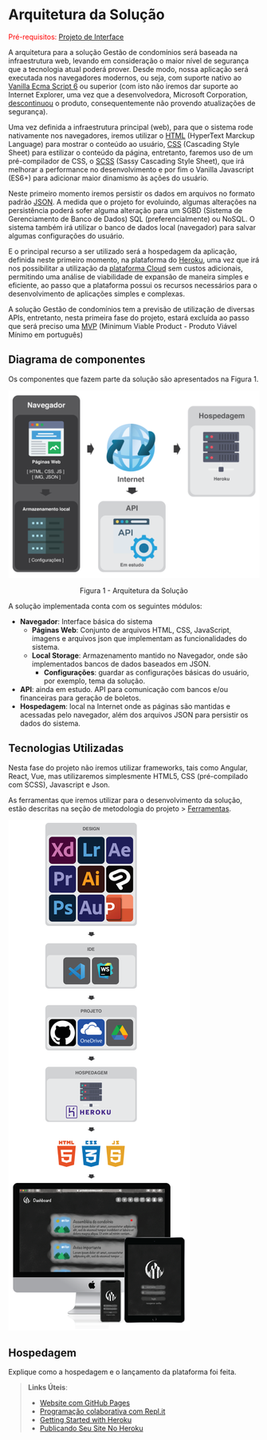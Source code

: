 # Arquitetura da Solução

<span style="color:red">Pré-requisitos: <a href="3-Projeto de Interface.md"> Projeto de Interface</a></span>

A arquitetura para a solução Gestão de condomínios será baseada na infraestrutura web, levando em 
consideração o maior nível de segurança que a tecnologia atual poderá prover. Desde modo, nossa 
aplicação será executada nos navegadores modernos, ou seja, com suporte nativo ao [Vanilla Ecma Script 
6](https://bit.ly/2SNSUDM) ou superior (com isto não iremos dar suporte ao Internet Explorer, uma vez 
que a desenvolvedora, Microsoft Corporation, [descontinuou](https://bit.ly/3eQMZqf) o produto, 
consequentemente não provendo atualizações de segurança).

Uma vez definida a infraestrutura principal (web), para que o sistema rode nativamente nos navegadores, 
iremos utilizar o [HTML](https://bit.ly/3hyRA22) (HyperText Marckup Language) para mostrar o conteúdo ao
usuário, [CSS](https://bit.ly/3wafl4y) (Cascading Style Sheet) para estilizar o conteúdo da página, 
entretanto, faremos uso de um pré-compilador de CSS, o [SCSS](https://bit.ly/3tVMPC2) (Sassy Cascading 
Style Sheet), que irá melhorar a performance no desenvolvimento e por fim o Vanilla Javascript (ES6+) 
para adicionar maior dinamismo às ações do usuário.

Neste primeiro momento iremos persistir os dados em arquivos no formato padrão 
[JSON](https://bit.ly/2SSfqLP). A medida que o projeto for evoluindo, algumas alterações na 
persistência poderá sofer alguma alteração para um SGBD (Sistema de Gerenciamento de Banco de Dados) 
SQL (preferencialmente) ou NoSQL. O sistema também irá utilizar o banco de dados local (navegador) para 
salvar algumas configurações do usuário.

E o principal recurso a ser utilizado será a hospedagem da aplicação, definida neste primeiro momento, na 
plataforma do [Heroku](https://bit.ly/33PBGs1), uma vez que irá nos possibilitar a utilização da 
[plataforma Cloud](https://bit.ly/33QxNDm) sem custos adicionais, permitindo uma análise de viabilidade 
de expansão de maneira simples e eficiente, ao passo que a plataforma possui os recursos necessários 
para o desenvolvimento de aplicações simples e complexas.

A solução Gestão de condomínios tem a previsão de utilização de diversas APIs, entretanto, nesta primeira 
fase do projeto, estará excluída ao passo que será preciso uma [MVP](https://bit.ly/2Rp1HMe) (Minimum 
Viable Product - Produto Viável Mínimo em português)

## Diagrama de componentes

Os componentes que fazem parte da solução são apresentados na Figura 1.

![Diagrama de Componentes](img/architecture/architecture.png)
<center>Figura 1 - Arquitetura da Solução</center>

A solução implementada conta com os seguintes módulos:
- **Navegador**: Interface básica do sistema  
  - **Páginas Web**: Conjunto de arquivos HTML, CSS, JavaScript, imagens e arquivos json que 
    implementam as funcionalidades do sistema.
   - **Local Storage**: Armazenamento mantido no Navegador, onde são implementados bancos de dados 
     baseados em JSON. 
     - **Configurações**: guardar as configurações básicas do usuário, por exemplo, tema da solução.
 - **API**: ainda em estudo. API para comunicação com bancos e/ou financeiras para geração de boletos.
 - **Hospedagem**: local na Internet onde as páginas são mantidas e acessadas pelo navegador, além dos 
   arquivos JSON para persistir os dados do sistema. 
   
## Tecnologias Utilizadas

Nesta fase do projeto não iremos utilizar frameworks, tais como Angular, React, Vue, mas utilizaremos
simplesmente HTML5, CSS (pré-compilado com SCSS), Javascript e Json.

As ferramentas que iremos utilizar para o desenvolvimento da solução, estão descritas na seção de 
metodologia do projeto > [Ferramentas](https://bit.ly/2SZmd6z).

![Diagrama de Componentes](img/architecture/architecture-technologies.png)


## Hospedagem

Explique como a hospedagem e o lançamento da plataforma foi feita.

> **Links Úteis**:
>
> - [Website com GitHub Pages](https://pages.github.com/)
> - [Programação colaborativa com Repl.it](https://repl.it/)
> - [Getting Started with Heroku](https://devcenter.heroku.com/start)
> - [Publicando Seu Site No Heroku](http://pythonclub.com.br/publicando-seu-hello-world-no-heroku.html)
